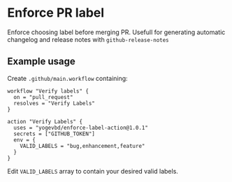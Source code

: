 # Enforce PR label

Enforce choosing label before merging PR. Usefull for generating automatic changelog and release notes with `github-release-notes`

## Example usage
Create `.github/main.workflow` containing:

```
workflow "Verify labels" {
  on = "pull_request"
  resolves = "Verify Labels"
}

action "Verify Labels" {
  uses = "yogevbd/enforce-label-action@1.0.1"
  secrets = ["GITHUB_TOKEN"]
  env = {
    VALID_LABELS = "bug,enhancement,feature"
  }
}
```

Edit `VALID_LABELS` array to contain your desired valid labels.
